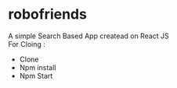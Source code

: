 # robofriends
A simple Search Based App createad on React JS <br/>
For Cloing : 
<ul>
  <li>
    Clone
  </li>
  
  <li>
    Npm install
  </li>
  
  <li>
    Npm Start
  </li>
